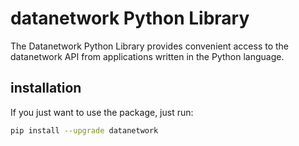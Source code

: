 # datanetwork Python Library

The Datanetwork Python Library provides convenient access to the datanetwork API from applications written in the Python language.

## installation

If you just want to use the package, just run:

```sh
pip install --upgrade datanetwork
```

